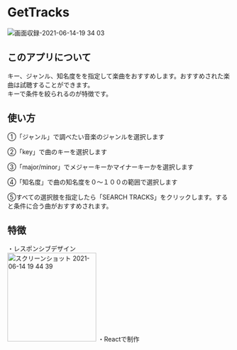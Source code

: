 # GetTracks


![画面収録-2021-06-14-19 34 03](https://user-images.githubusercontent.com/82092800/121879776-2cecfc00-cd48-11eb-8f86-f79c53aee805.gif)


## このアプリについて
 キー、ジャンル、知名度をを指定して楽曲をおすすめします。おすすめされた楽曲は試聴することができます。<br>
 キーで条件を絞られるのが特徴です。
 
 
## 使い方
<p>①「ジャンル」で調べたい音楽のジャンルを選択します</p>
<p>②「key」で曲のキーを選択します</p>
<p>③「major/minor」でメジャーキーかマイナーキーかを選択します</p>
<p>④「知名度」で曲の知名度を０〜１００の範囲で選択します</p>
<p>⑤すべての選択肢を指定したら「SEARCH TRACKS」をクリックします。すると条件に合う曲がおすすめされます。</p>

## 特徴
・レスポンシブデザイン<br>
<img width="200" alt="スクリーンショット 2021-06-14 19 44 39" src="https://user-images.githubusercontent.com/82092800/121880514-11362580-cd49-11eb-951c-a04d01bc5da4.png">
・Reactで制作<br>



